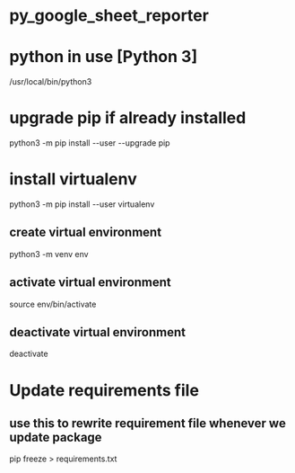 # py_google_sheet_reporter

# python in use [Python 3]
/usr/local/bin/python3

# upgrade pip if already installed
python3 -m pip install --user --upgrade pip

# install virtualenv
python3 -m pip install --user virtualenv

## create virtual environment
python3 -m venv env

## activate virtual environment
source env/bin/activate

## deactivate virtual environment
deactivate

# Update requirements file
## use this to rewrite requirement file whenever we update package
pip freeze > requirements.txt